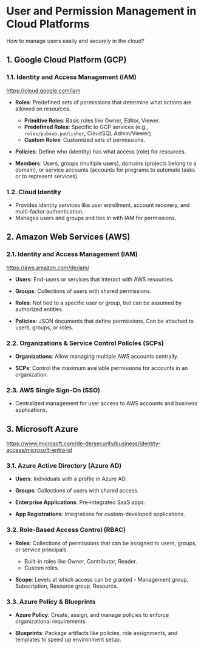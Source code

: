 # User and Permission Management in Cloud Platforms

How to manage users easily and securely in the cloud?

## 1. Google Cloud Platform (GCP)

### 1.1. **Identity and Access Management (IAM)**

https://cloud.google.com/iam

- **Roles**: Predefined sets of permissions that determine what actions are allowed on resources.
    - **Primitive Roles**: Basic roles like Owner, Editor, Viewer.
    - **Predefined Roles**: Specific to GCP services (e.g., `roles/pubsub.publisher`, CloudSQL Admin/Viewer)
    - **Custom Roles**: Customized sets of permissions.

- **Policies**: Define who (identity) has what access (role) for resources.

- **Members**: Users, groups (multiple users), domains (projects belong to a domain), or service accounts (accounts for programs to automate tasks or to represent services).

### 1.2. **Cloud Identity**

- Provides identity services like user enrollment, account recovery, and multi-factor authentication.
- Manages users and groups and ties in with IAM for permissions.

## 2. Amazon Web Services (AWS)

### 2.1. **Identity and Access Management (IAM)**

https://aws.amazon.com/de/iam/

- **Users**: End-users or services that interact with AWS resources.

- **Groups**: Collections of users with shared permissions.

- **Roles**: Not tied to a specific user or group, but can be assumed by authorized entities.

- **Policies**: JSON documents that define permissions. Can be attached to users, groups, or roles.

### 2.2. **Organizations & Service Control Policies (SCPs)**

- **Organizations**: Allow managing multiple AWS accounts centrally.

- **SCPs**: Control the maximum available permissions for accounts in an organization.

### 2.3. **AWS Single Sign-On (SSO)**

- Centralized management for user access to AWS accounts and business applications.

## 3. Microsoft Azure

https://www.microsoft.com/de-de/security/business/identity-access/microsoft-entra-id

### 3.1. **Azure Active Directory (Azure AD)**

- **Users**: Individuals with a profile in Azure AD.

- **Groups**: Collections of users with shared access.

- **Enterprise Applications**: Pre-integrated SaaS apps.

- **App Registrations**: Integrations for custom-developed applications.

### 3.2. **Role-Based Access Control (RBAC)**

- **Roles**: Collections of permissions that can be assigned to users, groups, or service principals.
    - Built-in roles like Owner, Contributor, Reader.
    - Custom roles.

- **Scope**: Levels at which access can be granted - Management group, Subscription, Resource group, Resource.

### 3.3. **Azure Policy & Blueprints**

- **Azure Policy**: Create, assign, and manage policies to enforce organizational requirements.

- **Blueprints**: Package artifacts like policies, role assignments, and templates to speed up environment setup.
